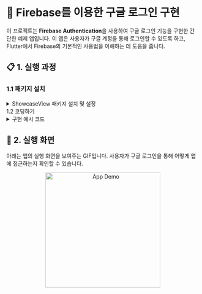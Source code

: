 # 🔐 Firebase를 이용한 구글 로그인 구현

이 프로젝트는 **Firebase Authentication**을 사용하여 구글 로그인 기능을 구현한 간단한 예제 앱입니다. 이 앱은 사용자가 구글 계정을 통해 로그인할 수 있도록 하고, Flutter에서 Firebase의 기본적인 사용법을 이해하는 데 도움을 줍니다.

## 📋 1. 실행 과정

### 1.1 패키지 설치
<details>
<summary>ShowcaseView 패키지 설치 및 설정</summary>
<div markdown="1">

구글 로그인 기능 외에도, 앱 소개를 위한 **ShowcaseView** 패키지를 사용하여 하이라이트 온보딩 화면을 구현했습니다. 이 패키지는 사용자가 앱의 주요 기능을 쉽게 이해할 수 있도록 도와줍니다.

- **패키지 링크**: [showcaseview](https://pub.dev/packages/showcaseview)

```yaml
dependencies:
  showcaseview: ^1.1.0
```
</div>
</details>
1.2 코딩하기
<details>
<summary>구현 예시 코드</summary>
<div markdown="1">
아래는 ShowcaseView를 사용하여 특정 UI 요소를 강조하는 방법의 예제 코드입니다. 이 코드는 로그아웃 버튼을 사용자가 쉽게 인식할 수 있도록 강조합니다.

dart
코드 복사
```dart
Showcase(
  key: logout,
  description: 'ex) 로그아웃 하려면 눌러주세요',
  overlayOpacity: 0.5,
  targetShapeBorder: const CircleBorder(),
  targetPadding: const EdgeInsets.all(8),
  child: const Icon(
    Icons.exit_to_app,
    color: Colors.white,
  ),
),
```
</div>
</details>

## 🎥 2. 실행 화면
아래는 앱의 실행 화면을 보여주는 GIF입니다. 사용자가 구글 로그인을 통해 어떻게 앱에 접근하는지 확인할 수 있습니다.

<p align="center">
  <img src="https://github.com/user-attachments/assets/ea325e9f-5f4d-4b35-af5f-229f65832e53" alt="App Demo" width="300">
</p>
